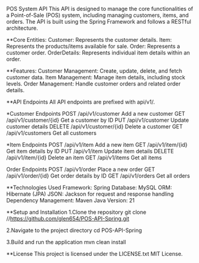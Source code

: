 POS System API
This API is designed to manage the core functionalities of a Point-of-Sale (POS) system, including managing customers, items, and orders. The API is built using the Spring Framework and follows a RESTful architecture.

**Core Entities:
Customer: Represents the customer details.
Item: Represents the products/items available for sale.
Order: Represents a customer order.
OrderDetails: Represents individual item details within an order.

**Features:
Customer Management: Create, update, delete, and fetch customer data.
Item Management: Manage item details, including stock levels.
Order Management: Handle customer orders and related order details.

**API Endpoints
All API endpoints are prefixed with api/v1/.

*Customer Endpoints
POST /api/v1/customer Add a new customer
GET /api/v1/customer/{id} Get a customer by ID
PUT /api/v1/customer Update customer details
DELETE /api/v1/customer/{id} Delete a customer
GET /api/v1/customers Get all customers

*Item Endpoints
POST /api/v1/item Add a new item
GET /api/v1/item/{id} Get item details by ID
PUT /api/v1/item Update item details
DELETE /api/v1/item/{id} Delete an item
GET /api/v1/items Get all items

Order Endpoints
POST /api/v1/order Place a new order
GET /api/v1/order/{id} Get order details by ID
GET /api/v1/orders Get all orders

**Technologies Used
Framework: Spring
Database: MySQL
ORM: Hibernate (JPA)
JSON: Jackson for request and response handling
Dependency Management: Maven
Java Version: 21

**Setup and Installation
1.Clone the repository
git clone //https://github.com/glen654/POS-API-Spring.git

2.Navigate to the project directory
cd POS-API-Spring

3.Build and run the application
mvn clean install

**License
This project is licensed under the LICENSE.txt MIT License.